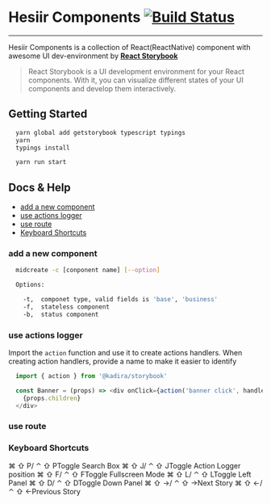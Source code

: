 # Hesiir Components [![Build Status](https://travis-ci.org/Hesiir/components.svg?branch=master)](https://travis-ci.org/Hesiir/components)
---  

Hesiir Components is a collection of React(ReactNative) component with awesome UI dev-environment by **[React Storybook](https://github.com/storybooks/react-storybook)**  

> React Storybook is a UI development environment for your React components. With it, you can visualize different states of your UI components and develop them interactively.  

## Getting Started

``` bash
  yarn global add getstorybook typescript typings  
  yarn  
  typings install  

  yarn run start
```

## Docs & Help

 - [add a new component](#addComponent)
 - [use actions logger](#actionsLogger)
 - [use route](#toute)
 - [Keyboard Shortcuts](#keyboardShortcuts)  

### add a new component

``` bash
  midcreate -c [conponent name] [--option]

  Options:

    -t,  componet type, valid fields is 'base', 'business'
    -f,  stateless component
    -b,  status component
```

### use actions logger

Import the ```action``` function and use it to create actions handlers. When creating action handlers, provide a name to make it easier to identify
``` javascript
  import { action } from '@kadira/storybook'

  const Banner = (props) => <div onClick={action('banner click', handle => handle)}>
    {props.children}
  </div>
```

### use route

### Keyboard Shortcuts

⌘ ⇧ P/  ⌃ ⇧ PToggle Search Box
⌘ ⇧ J/  ⌃ ⇧ JToggle Action Logger position
⌘ ⇧ F/  ⌃ ⇧ FToggle Fullscreen Mode
⌘ ⇧ L/  ⌃ ⇧ LToggle Left Panel
⌘ ⇧ D/  ⌃ ⇧ DToggle Down Panel
⌘ ⇧ →/  ⌃ ⇧ →Next Story
⌘ ⇧ ←/  ⌃ ⇧ ←Previous Story


